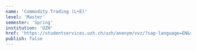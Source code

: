 ```yaml
---
name: 'Commodity Trading (L+E)'
level: 'Master'
semester: 'Spring'
institution: 'UZH'
href: 'https://studentservices.uzh.ch/uzh/anonym/vvz/?sap-language=EN&sap-ui-language=EN#/details/2020/004/SM/50938958'
publish: false
---
```

